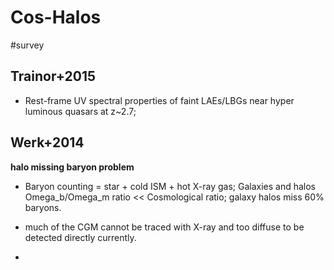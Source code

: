# Cos-Halos
#survey 

## Trainor+2015
- Rest-frame UV spectral properties of faint LAEs/LBGs near hyper luminous quasars at z~2.7;

## Werk+2014
**halo missing baryon problem**
- Baryon counting = star + cold ISM + hot X-ray gas; Galaxies and halos Omega_b/Omega_m ratio << Cosmological ratio;  galaxy halos miss 60% baryons.
- much of the CGM cannot be traced with X-ray and too diffuse to be detected directly currently.

- 


